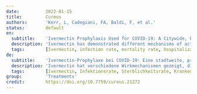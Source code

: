 ```yaml
---
date:          2022-01-15
title:         Cureus
authors:       'Kerr, L, Cadegiani, FA, Baldi, F, et al.'
status:        default
en:
  subtitle:    'Ivermectin Prophylaxis Used for COVID-19: A Citywide, Prospective, Observational Study of 223,128 Subjects Using Propensity Score Matching'
  description: 'Ivermectin has demonstrated different mechanisms of action that potentially protect from both coronavirus disease 2019 (COVID-19) infection and COVID-19-related comorbidities. Based on the studies suggesting efficacy in prophylaxis combined with the known safety profile of ivermectin, a citywide prevention program using ivermectin for COVID-19 was implemented in Itajaí, a southern city in Brazil in the state of Santa Catarina. The objective of this study was to evaluate the impact of regular ivermectin use on subsequent COVID-19 infection and mortality rates. We analyzed data from a prospective, observational study of the citywide COVID-19 prevention with ivermectin program, which was conducted between July 2020 and December 2020 in Itajaí, Brazil. Study design, institutional review board approval, and analysis of registry data occurred after completion of the program. The program consisted of inviting the entire population of Itajaí to a medical visit to enroll in the program and to compile baseline, personal, demographic, and medical information. In the absence of contraindications, ivermectin was offered as an optional treatment to be taken for two consecutive days every 15 days at a dose of 0.2 mg/kg/day. In cases where a participating citizen of Itajaí became ill with COVID-19, they were recommended not to use ivermectin or any other medication in early outpatient treatment. Clinical outcomes of infection, hospitalization, and death were automatically reported and entered into the registry in real time. Study analysis consisted of comparing ivermectin users with non-users using cohorts of infected patients propensity score-matched by age, sex, and comorbidities. COVID-19 infection and mortality rates were analyzed with and without the use of propensity score matching (PSM). Of the 223,128 citizens of Itajaí considered for the study, a total of 159,561 subjects were included in the analysis: 113,845 (71.3%) regular ivermectin users and 45,716 (23.3%) non-users. Of these, 4,311 ivermectin users were infected, among which 4,197 were from the city of Itajaí (3.7% infection rate), and 3,034 non-users (from Itajaí) were infected (6.6% infection rate), with a 44% reduction in COVID-19 infection rate. Using PSM, two cohorts of 3,034 subjects suffering from COVID-19 infection were compared. The regular use of ivermectin led to a 68% reduction in COVID-19 mortality. When adjusted for residual variables, reduction in mortality rate was 70%. There was a 56% reduction in hospitalization rate. After adjustment for residual variables, reduction in hospitalization rate was 67%. In this large PSM study, regular use of ivermectin as a prophylactic agent was associated with significantly reduced COVID-19 infection, hospitalization, and mortality rates.'
  tags:        [Ivermectin, infection rate, mortality rate, hospitalization]
de:
  subtitle:    'Ivermectin-Prophylaxe bei COVID-19: Eine stadtweite, prospektive Beobachtungsstudie mit 223.128 Probanden unter Verwendung von Propensity Score Matching'
  description: 'Ivermectin hat verschiedene Wirkmechanismen gezeigt, die potenziell sowohl vor einer Infektion mit dem Coronavirus 2019 (COVID-19) als auch vor COVID-19-bedingten Komorbiditäten schützen können. Auf der Grundlage der Studien, die auf eine Wirksamkeit bei der Prophylaxe hindeuten, und des bekannten Sicherheitsprofils von Ivermectin wurde in Itajaí, einer südlichen Stadt in Brasilien im Bundesstaat Santa Catarina, ein stadtweites Präventionsprogramm mit Ivermectin gegen COVID-19 durchgeführt. Ziel dieser Studie war es, die Auswirkungen der regelmäßigen Ivermectin-Anwendung auf die nachfolgenden COVID-19-Infektions- und Sterblichkeitsraten zu untersuchen. Wir analysierten Daten aus einer prospektiven Beobachtungsstudie des stadtweiten COVID-19-Präventionsprogramms mit Ivermectin, das zwischen Juli 2020 und Dezember 2020 in Itajaí, Brasilien, durchgeführt wurde. Das Studiendesign, die Genehmigung des institutionellen Prüfungsausschusses und die Analyse der Registerdaten erfolgten nach Abschluss des Programms. Im Rahmen des Programms wurde die gesamte Bevölkerung von Itajaí zu einem Arztbesuch eingeladen, um sich für das Programm anzumelden und die Ausgangsdaten sowie persönliche, demografische und medizinische Informationen zu erfassen. Wenn keine Kontraindikationen vorlagen, wurde Ivermectin als optionale Behandlung angeboten, die an zwei aufeinander folgenden Tagen alle 15 Tage in einer Dosis von 0,2 mg/kg/Tag eingenommen werden sollte. In Fällen, in denen ein teilnehmender Bürger aus Itajaí an COVID-19 erkrankte, wurde ihm empfohlen, weder Ivermectin noch ein anderes Medikament in der frühen ambulanten Behandlung zu verwenden. Die klinischen Ergebnisse von Infektionen, Krankenhausaufenthalten und Todesfällen wurden automatisch gemeldet und in Echtzeit in das Register eingegeben. Bei der Analyse der Studie wurden Ivermectin-Anwender mit Nicht-Anwendern verglichen, wobei Kohorten infizierter Patienten verwendet wurden, die nach Alter, Geschlecht und Komorbiditäten aufeinander abgestimmt waren (Propensity Score). Die COVID-19-Infektions- und Sterblichkeitsraten wurden mit und ohne Verwendung des Propensity-Score-Matching (PSM) analysiert. Von den 223.128 Einwohnern von Itajaí, die für die Studie in Frage kamen, wurden insgesamt 159.561 Personen in die Analyse einbezogen: 113.845 (71,3 %) regelmäßige Ivermectin-Anwender und 45.716 (23,3 %) Nichtanwender. Davon waren 4.311 Ivermectin-Anwender infiziert, von denen 4.197 aus der Stadt Itajaí stammten (3,7 % Infektionsrate), und 3.034 Nicht-Anwender (aus Itajaí) waren infiziert (6,6 % Infektionsrate), wobei die COVID-19-Infektionsrate um 44 % sank. Mithilfe von PSM wurden zwei Kohorten von 3 034 Personen, die an einer COVID-19-Infektion litten, verglichen. Die regelmäßige Einnahme von Ivermectin führte zu einem Rückgang der COVID-19-Mortalität um 68 %. Bereinigt um die übrigen Variablen betrug die Verringerung der Sterblichkeitsrate 70 %. Die Hospitalisierungsrate wurde um 56 % gesenkt. Nach Adjustierung für die übrigen Variablen betrug die Verringerung der Hospitalisierungsrate 67 %. In dieser großen PSM-Studie war die regelmäßige Anwendung von Ivermectin als prophylaktisches Mittel mit einer signifikanten Verringerung der COVID-19-Infektions-, Hospitalisierungs- und Sterblichkeitsrate verbunden.' 
  tags:        [Ivermectin, Infektionsrate, Sterblichkeitsrate, Krankenhausaufenthalt]
group:         'Treatments'
credit:        https://doi.org/10.7759/cureus.21272
---
```

